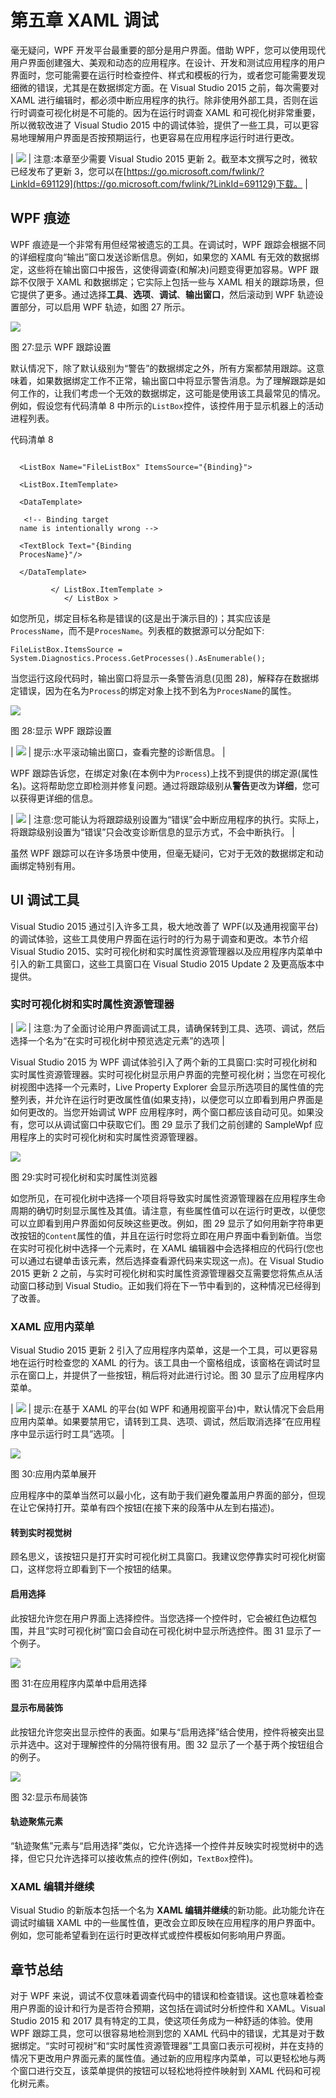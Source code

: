 # 第五章 XAML 调试

毫无疑问，WPF 开发平台最重要的部分是用户界面。借助 WPF，您可以使用现代用户界面创建强大、美观和动态的应用程序。在设计、开发和测试应用程序的用户界面时，您可能需要在运行时检查控件、样式和模板的行为，或者您可能需要发现细微的错误，尤其是在数据绑定方面。在 Visual Studio 2015 之前，每次需要对 XAML 进行编辑时，都必须中断应用程序的执行。除非使用外部工具，否则在运行时调查可视化树是不可能的。因为在运行时调查 XAML 和可视化树非常重要，所以微软改进了 Visual Studio 2015 中的调试体验，提供了一些工具，可以更容易地理解用户界面是否按预期运行，也更容易在应用程序运行时进行更改。

| ![](../Images/note.png) | 注意:本章至少需要 Visual Studio 2015 更新 2。截至本文撰写之时，微软已经发布了更新 3，您可以在[https://go.microsoft.com/fwlink/?LinkId=691129](https://go.microsoft.com/fwlink/?LinkId=691129)下载。 |

## WPF 痕迹

WPF 痕迹是一个非常有用但经常被遗忘的工具。在调试时，WPF 跟踪会根据不同的详细程度向“输出”窗口发送诊断信息。例如，如果您的 XAML 有无效的数据绑定，这些将在输出窗口中报告，这使得调查(和解决)问题变得更加容易。WPF 跟踪不仅限于 XAML 和数据绑定；它实际上包括一些与 XAML 相关的跟踪场景，但它提供了更多。通过选择**工具**、**选项**、**调试**、**输出窗口**，然后滚动到 WPF 轨迹设置部分，可以启用 WPF 轨迹，如图 27 所示。

![](../Images/image035.jpg)

图 27:显示 WPF 跟踪设置

默认情况下，除了默认级别为“警告”的数据绑定之外，所有方案都禁用跟踪。这意味着，如果数据绑定工作不正常，输出窗口中将显示警告消息。为了理解跟踪是如何工作的，让我们考虑一个无效的数据绑定，这可能是使用该工具最常见的情况。例如，假设您有代码清单 8 中所示的`ListBox`控件，该控件用于显示机器上的活动进程列表。

代码清单 8

```

  <ListBox Name="FileListBox" ItemsSource="{Binding}">

  <ListBox.ItemTemplate>

  <DataTemplate>

   <!-- Binding target
  name is intentionally wrong -->

  <TextBlock Text="{Binding
  ProcesName}"/>

  </DataTemplate>

         </ ListBox.ItemTemplate >
            </ ListBox >

```

如您所见，绑定目标名称是错误的(这是出于演示目的)；其实应该是`ProcessName`，而不是`ProcesName`。列表框的数据源可以分配如下:

`FileListBox.ItemsSource = System.Diagnostics.Process.GetProcesses().AsEnumerable();`

当您运行这段代码时，输出窗口将显示一条警告消息(见图 28)，解释存在数据绑定错误，因为在名为`Process`的绑定对象上找不到名为`ProcesName`的属性。

![](../Images/image036.jpg)

图 28:显示 WPF 跟踪设置

| ![](../Images/tip.png) | 提示:水平滚动输出窗口，查看完整的诊断信息。 |

WPF 跟踪告诉您，在绑定对象(在本例中为`Process`)上找不到提供的绑定源(属性名)。这将帮助您立即检测并修复问题。通过将跟踪级别从**警告**更改为**详细**，您可以获得更详细的信息。

| ![](../Images/note.png) | 注意:您可能认为将跟踪级别设置为“错误”会中断应用程序的执行。实际上，将跟踪级别设置为“错误”只会改变诊断信息的显示方式，不会中断执行。 |

虽然 WPF 跟踪可以在许多场景中使用，但毫无疑问，它对于无效的数据绑定和动画绑定特别有用。

## UI 调试工具

Visual Studio 2015 通过引入许多工具，极大地改善了 WPF(以及通用视窗平台)的调试体验，这些工具使用户界面在运行时的行为易于调查和更改。本节介绍 Visual Studio 2015、实时可视化树和实时属性资源管理器以及应用程序内菜单中引入的新工具窗口，这些工具窗口在 Visual Studio 2015 Update 2 及更高版本中提供。

### 实时可视化树和实时属性资源管理器

| ![](../Images/note.png) | 注意:为了全面讨论用户界面调试工具，请确保转到工具、选项、调试，然后选择一个名为“在实时可视化树中预览选定元素”的选项 |

Visual Studio 2015 为 WPF 调试体验引入了两个新的工具窗口:实时可视化树和实时属性资源管理器。实时可视化树显示用户界面的完整可视化树；当您在可视化树视图中选择一个元素时，Live Property Explorer 会显示所选项目的属性值的完整列表，并允许在运行时更改属性值(如果支持)，以便您可以立即看到用户界面是如何更改的。当您开始调试 WPF 应用程序时，两个窗口都应该自动可见。如果没有，您可以从调试窗口中获取它们。图 29 显示了我们之前创建的 SampleWpf 应用程序上的实时可视化树和实时属性资源管理器。

![](../Images/image038.jpg)

图 29:实时可视化树和实时属性浏览器

如您所见，在可视化树中选择一个项目将导致实时属性资源管理器在应用程序生命周期的确切时刻显示属性及其值。请注意，有些属性值可以在运行时更改，以便您可以立即看到用户界面如何反映这些更改。例如，图 29 显示了如何用新字符串更改按钮的`Content`属性的值，并且在运行时您将立即在用户界面中看到新值。当您在实时可视化树中选择一个元素时，在 XAML 编辑器中会选择相应的代码行(您也可以通过右键单击该元素，然后选择查看源代码来实现这一点)。在 Visual Studio 2015 更新 2 之前，与实时可视化树和实时属性资源管理器交互需要您将焦点从活动窗口移动到 Visual Studio。正如我们将在下一节中看到的，这种情况已经得到了改善。

### XAML 应用内菜单

Visual Studio 2015 更新 2 引入了应用程序内菜单，这是一个工具，可以更容易地在运行时检查您的 XAML 的行为。该工具由一个窗格组成，该窗格在调试时显示在窗口上，并提供了一些按钮，稍后将对此进行讨论。图 30 显示了应用程序内菜单。

| ![](../Images/tip.png) | 提示:在基于 XAML 的平台(如 WPF 和通用视窗平台)中，默认情况下会启用应用内菜单。如果要禁用它，请转到工具、选项、调试，然后取消选择“在应用程序中显示运行时工具”选项。 |

![](../Images/image039.jpg)

图 30:应用内菜单展开

应用程序中的菜单当然可以最小化，这有助于我们避免覆盖用户界面的部分，但现在让它保持打开。菜单有四个按钮(在接下来的段落中从左到右描述)。

#### 转到实时视觉树

顾名思义，该按钮只是打开实时可视化树工具窗口。我建议您停靠实时可视化树窗口，这样您将立即看到下一个按钮的结果。

#### 启用选择

此按钮允许您在用户界面上选择控件。当您选择一个控件时，它会被红色边框包围，并且“实时可视化树”窗口会自动在可视化树中显示所选控件。图 31 显示了一个例子。

![](../Images/image040.jpg)

图 31:在应用程序内菜单中启用选择

#### 显示布局装饰

此按钮允许您突出显示控件的表面。如果与“启用选择”结合使用，控件将被突出显示并选中。这对于理解控件的分隔符很有用。图 32 显示了一个基于两个按钮组合的例子。

![](../Images/image041.jpg)

图 32:显示布局装饰

#### 轨迹聚焦元素

“轨迹聚焦”元素与“启用选择”类似，它允许选择一个控件并反映实时视觉树中的选择，但它只允许选择可以接收焦点的控件(例如，`TextBox`控件)。

### XAML 编辑并继续

Visual Studio 的新版本包括一个名为 **XAML 编辑并继续**的新功能。此功能允许在调试时编辑 XAML 中的一些属性值，更改会立即反映在应用程序的用户界面中。例如，您可能希望看到在运行时更改样式或控件模板如何影响用户界面。

## 章节总结

对于 WPF 来说，调试不仅意味着调查代码中的错误和检查错误。这也意味着检查用户界面的设计和行为是否符合预期，这包括在调试时分析控件和 XAML。Visual Studio 2015 和 2017 具有特定的工具，使这项任务成为一种舒适的体验。使用 WPF 跟踪工具，您可以很容易地检测到您的 XAML 代码中的错误，尤其是对于数据绑定。“实时可视树”和“实时属性资源管理器”工具窗口表示可视树，并在支持的情况下更改用户界面元素的属性值。通过新的应用程序内菜单，可以更轻松地与两个窗口进行交互，该菜单提供的按钮可以轻松地将控件映射到 XAML 代码和可视化树元素。
